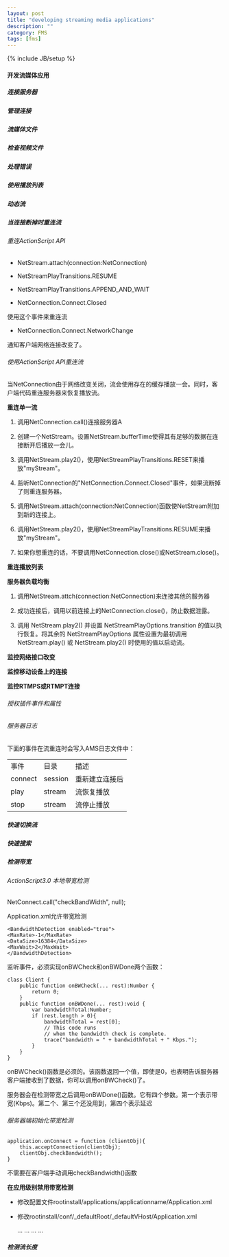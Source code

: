 ```yaml
---
layout: post
title: "developing streaming media applications"
description: ""
category: FMS
tags: [fms]
---
```

{% include JB/setup %}

#### 开发流媒体应用

##### 连接服务器

##### 管理连接

##### 流媒体文件

##### 检查视频文件

##### 处理错误

##### 使用播放列表

##### 动态流

#####  当连接断掉时重连流

###### 重连ActionScript API

- NetStream.attach(connection:NetConnection)

- NetStreamPlayTransitions.RESUME

- NetStreamPlayTransitions.APPEND_AND_WAIT

- NetConnection.Connect.Closed

使用这个事件来重连流

- NetConnection.Connect.NetworkChange

通知客户端网络连接改变了。


###### 使用ActionScript API重连流

当NetConnection由于网络改变关闭，流会使用存在的缓存播放一会。同时，客户端代码重连服务器来恢复播放流。

**重连单一流**

1. 调用NetConnection.call()连接服务器A

2. 创建一个NetStream。设置NetStream.bufferTime使得其有足够的数据在连接断开后播放一会儿。

3. 调用NetStream.play2()，使用NetStreamPlayTransitions.RESET来播放"myStream"。

4. 监听NetConnection的"NetConnection.Connect.Closed"事件，如果流断掉了则重连服务器。

5. 调用NetStream.attach(connection:NetConnection)函数使NetStream附加到新的连接上。

6. 调用NetStream.play2()，使用NetStreamPlayTransitions.RESUME来播放"myStream"。

7. 如果你想重连的话，不要调用NetConnection.close()或NetStream.close()。


**重连播放列表**


**服务器负载均衡**

1. 调用NetStream.attch(connection:NetConnection)来连接其他的服务器

2. 成功连接后，调用以前连接上的NetConnection.close()，防止数据泄露。

3. 调用 NetStream.play2() 并设置 NetStreamPlayOptions.transition 的值以执行恢复。将其余的 NetStreamPlayOptions 属性设置为最初调用 NetStream.play() 或 NetStream.play2() 时使用的值以启动流。


**监控网络接口改变**

**监控移动设备上的连接**

**监控RTMPS或RTMPT连接**


###### 授权插件事件和属性

###### 服务器日志

下面的事件在流重连时会写入AMS日志文件中：
<table>
	<tr>
		<td>事件</td>
		<td>目录</td>
		<td>描述</td>
	</tr>
	<tr>
		<td>connect</td>
		<td>session</td>
		<td>重新建立连接后</td>
	</tr>
	<tr>
		<td>play</td>
		<td>stream</td>
		<td>流恢复播放</td>
	</tr>
	<tr>
		<td>stop</td>
		<td>stream</td>
		<td>流停止播放</td>
	</tr>
</table>



##### 快速切换流

##### 快速搜索

##### 检测带宽

###### ActionScript3.0 本地带宽检测

NetConnect.call("checkBandWidth", null);

Application.xml允许带宽检测

	<BandwidthDetection enabled="true">
	<MaxRate>-1</MaxRate>
	<DataSize>16384</DataSize>
	<MaxWait>2</MaxWait>
	</BandwidthDetection>

监听事件，必须实现onBWCheck和onBWDone两个函数：

	class Client {
		public function onBWCheck(... rest):Number {
			return 0;
		}
		public function onBWDone(... rest):void {
			var bandwidthTotal:Number;
			if (rest.length > 0){
				bandwidthTotal = rest[0];
				// This code runs
				// when the bandwidth check is complete.
				trace("bandwidth = " + bandwidthTotal + " Kbps.");
			}
		}
	}
	
onBWCheck()函数是必须的。该函数返回一个值，即使是0，也表明告诉服务器客户端接收到了数据，你可以调用onBWCheck()了。

服务器会在检测带宽之后调用onBWDone()函数。它有四个参数。第一个表示带宽(Kbps)。第二个、第三个还没用到，第四个表示延迟


###### 服务器端初始化带宽检测

	application.onConnect = function (clientObj){
		this.acceptConnection(clientObj);
		clientObj.checkBandwidth();
	}

不需要在客户端手动调用checkBandwidth()函数


**在应用级别禁用带宽检测**

- 修改配置文件rootinstall/applications/applicationname/Application.xml
	
	<Application>
		<Client>
			<BandwidthDetection enabled="false">
			</BandwidthDetection>
		</Client>
	</Application>

- 修改rootinstall/conf/_defaultRoot/_defaultVHost/Application.xml

	<Application>
		...
		<Client>
			...
			<BandwidthDetection enabled="false">
			</BandwidthDetection>
			...
		</Client>
		...
	</Application>


##### 检测流长度
